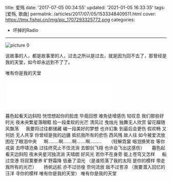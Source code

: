 title: 爱殇
date: '2017-07-05 00:34:55'
updated: '2021-01-05 16:33:35'
tags: [爱殇, 歌曲]
permalink: /articles/2017/07/05/1533348409511.html
cover: https://tmx.fishpi.cn/img/pic_1707293325772.png
categories: 
- 坏掉的Radio

---
![picture 0](https://tmx.fishpi.cn/img/pic_1707293325772.png)  


说故事的人，都是故事里的人，过去之所以是过去，就是因为回不去了，那曾经是我的天堂，如今却永远到不了了。

唯有你是我的天堂

<!--more-->

<iframe frameborder="no" border="0" marginwidth="0" marginheight="0" width=330 height=86 src="//music.163.com/outchain/player?type=2&id=32957786&auto=1&height=66"></iframe>

> 

暮色起看天边斜阳 恍惚想起你的脸庞
毕竟回想 难免徒增感伤 轻叹息 我们那些好时光
夜未央繁星落眼眶 拾一段柔软的光芒
清风过 曳烛光 独舞无人欣赏 留花瓣随风飘荡
&emsp;
我要将过往都储藏 编一段美好的梦想
也许幻象 到最后会更伤 假欢畅 又何妨 无人共享
你曾经是我的边疆 抵抗我所有的悲伤
西风残 故人往 如今被爱流放 困在了眼泪中央
&emsp;
啊……..啊…….啊…….啊………
&emsp;
（轻解霓裳 咽泪换笑妆 等你戎装 去呼啸沧桑
过往终究止不住流淌 去御剑飞翔 也许会飞出这感伤）
&emsp;
暮色起看天边斜阳 夜未央星河独流淌
天晴朗 好风光 若你不在身旁 能上苍穹又怎样
&emsp;
船过空港 将寂寞豢养 旷野霜降 低垂了泪光
（是谁陨落了我的太阳 是你的模样 带走我所有的光芒）
&emsp;
扬帆远航 亦不过彷徨 奈何流放 敌不过苍凉
（我要潜入回忆的汪洋 寻你的模样 唯有你是我的天堂）
唯有你是我的天堂
&emsp;
&nbsp;

